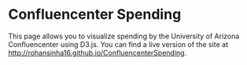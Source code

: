 # Confluencenter Spending
This page allows you to visualize spending by the University of Arizona Confluencenter using D3.js.
You can find a live version of the site at http://rohansinha16.github.io/ConfluencenterSpending.
